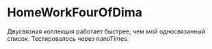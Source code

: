 # HomeWorkFourOfDima

Двусвязная коллекция работает быстрее, чем мой односвязанный список. Тестировалось через nanoTimes.
